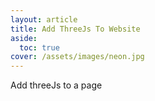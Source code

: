 ```yaml
---
layout: article
title: Add ThreeJs To Website
aside:
  toc: true
cover: /assets/images/neon.jpg
---
```


Add threeJs to a page